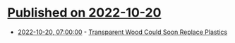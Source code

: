 # [Published on 2022-10-20](index.md)

* [2022-10-20, 07:00:00](https://science.slashdot.org/story/22/10/19/2319243/transparent-wood-could-soon-replace-plastics?utm_source=rss1.0mainlinkanon&utm_medium=feed) - [Transparent Wood Could Soon Replace Plastics](https://science.slashdot.org/story/22/10/19/2319243/transparent-wood-could-soon-replace-plastics?utm_source=rss1.0mainlinkanon&utm_medium=feed)
